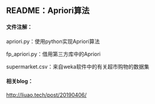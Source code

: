 ## README：Apriori算法

#### 文件注解：

apriori.py：使用python实现Apriori算法

fp_apriori.py：借用第三方库中的Apriori

supermarket.csv：来自weka软件中的有关超市购物的数据集


#### 相关blog：

<http://liuao.tech/post/20190406/>